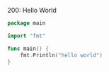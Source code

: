 200: Hello World

```go
package main

import "fmt"

func main() {
    fmt.Println("hello world")
}
```
